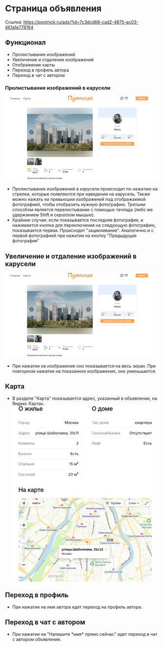# Страница объявления

Ссылка: https://pootnick.ru/ads/?id=7c3dcd68-cad2-4875-ac03-461a1e778164

## Функционал

-   Пролистывание изображений
-   Увеличение и отдаление изображений
-   Отображение карты
-   Переход в профиль автора
-   Переход в чат с автором

### Пролистывание изображений в карусели

![Карусель с кнопками](./assets/carousel-controls.png)

-   Пролистывание изображений в карусели происходит по нажатию на стрелки, которые появляются при наведении на карусель. Также можно нажать на превьюшки изображений под отображаемой фотографией, чтобы отобразить нужную фотографию. Третьим способом является перелистывание с помощью тачпада (либо же удержанием Shift и скроллом мышью).
-   Крайние случаи: если показывается последняя фотография, и нажимается кнопка для переключения на следующую фотографию, показывается первая. Происходит "зацикливание". Аналогично и с первой фотографией при нажатии на кнопку "Предыдущая фотография"

## Увеличение и отдаление изображений в карусели

![Карусель с кнопками](./assets/carousel-controls.png)

-   При нажатии на изображение оно показывается на весь экран. При повторном нажатии на показанное изображение, оно уменьшается.

## Карта

-   В разделе "Карта" показывается адрес, указанный в объявлении, на Яндекс Картах.
    ![Карта](./assets/on-map.png)

## Переход в профиль

-   При нажатии на имя автора идет переход на профиль автора.

## Переход в чат с автором

-   При нажатии на "Напишите \*имя\* прямо сейчас" идет переход в чат с автором объявления.
